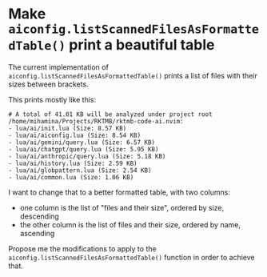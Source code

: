 # Make `aiconfig.listScannedFilesAsFormattedTable()` print a beautiful table 

The current implementation of `aiconfig.listScannedFilesAsFormattedTable()` prints a list of files with their sizes between brackets.

This prints mostly like this:

```
# A total of 41.01 KB will be analyzed under project root /home/mihamina/Projects/RKTMB/rktmb-code-ai.nvim:
- lua/ai/init.lua (Size: 8.57 KB)
- lua/ai/aiconfig.lua (Size: 8.54 KB)
- lua/ai/gemini/query.lua (Size: 6.57 KB)
- lua/ai/chatgpt/query.lua (Size: 5.95 KB)
- lua/ai/anthropic/query.lua (Size: 5.18 KB)
- lua/ai/history.lua (Size: 2.59 KB)
- lua/ai/globpattern.lua (Size: 2.54 KB)
- lua/ai/common.lua (Size: 1.06 KB)
```

I want to change that to a better formatted table, with two columns:
- one column is the list of "files and their size", ordered by size, descending
- the other column is the list of files and their size, ordered by name, ascending

Propose me the modifications to apply to the `aiconfig.listScannedFilesAsFormattedTable()` function in order to achieve that.

